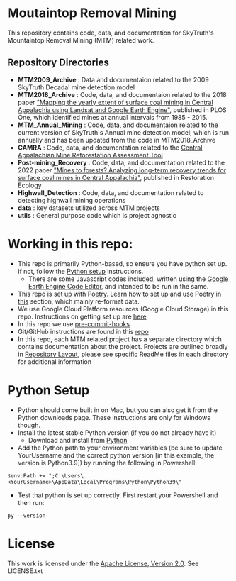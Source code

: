 # Moutaintop Removal Mining
This repository contains code, data, and documentation for SkyTruth's Mountaintop Removal Mining (MTM) related work. 

## Repository Directories
- **MTM2009_Archive** : Data and documentaion related to the 2009 SkyTruth Decadal mine detection model
- **MTM2018_Archive** : Code, data, and documentaion related to the 2018 paper ["Mapping the yearly extent of surface coal mining in Central Appalachia using Landsat and Google Earth Engine"](https://journals.plos.org/plosone/article?id=10.1371/journal.pone.0197758), published in PLOS One, which identified mines at annual intervals from 1985 - 2015.
- **MTM_Annual_Mining** : Code, data, and documentaion related to the current version of SkyTruth's Annual mine detection model; which is run annually and has been updated from the code in MTM2018_Archive
- **CAMRA** : Code, data, and documentation related to the [Central Appalachian Mine Reforestation Assessment Tool](https://appvoices.org/reports/central-appalachian-mine-reforestation-assessment-tool/)
- **Post-mining_Recovery** : Code, data, and documentation related to the 2022 paoer ["Mines to forests? Analyzing long-term recovery trends for surface coal mines in Central Appalachia"](https://onlinelibrary.wiley.com/doi/abs/10.1111/rec.13827), published in Restoration Ecology
- **Highwall_Detection** : Code, data, and documentation related to detecting highwall mining operations
- **data** : key datasets utilized across MTM projects
- **utils** : General purpose code which is project agnostic 

# Working in this repo:
  - This repo is primarily Python-based, so ensure you have python set up. if not, follow the [Python setup](#python-setup) instructions.
    - There are some Javascript codes included, written using the [Google Earth Engine Code Editor](https://code.earthengine.google.com/), and intended to be run in the same.
  - This repo is set up with [Poetry](https://python-poetry.org/). Learn how to set up and use Poetry in [this](#poetry) section, which mainly re-format data.
  - We use Google Cloud Platform resources (Google Cloud Storage) in this repo. Instructions on getting set up are [here](#google-cloud-platform-gcp)
  - In this repo we use [pre-commit-hooks](#pre-commit-hooks)
  - Git/GitHub instructions are found in this [repo](https://github.com/SkyTruth/github_practice)
  - In this repo, each MTM related project has a separate directory which contains documentation about the project. Projects are outlined broadly in [Repository Layout](#repository-layout), please see specific ReadMe files in each directory for additional information


# Python Setup
- Python should come built in on Mac, but you can also get it from the Python downloads page. These instructions are only for Windows though.
- Install the latest stable Python version (if you do not already have it)
  - Download and install from [Python](https://www.python.org/downloads/)
- Add the Python path to your environment variables (be sure to update YourUsername and the correct python version [in this example, the version is Python3.9]) by running the following in Powershell:
```shell
$env:Path += ";C:\Users\<YourUsername>\AppData\Local\Programs\Python\Python39\"
```
- Test that python is set up correctly. First restart your Powershell and then run:
```shell
py --version
```

# License
This work is licensed under the [Apache License, Version 2.0](http://www.apache.org/licenses/LICENSE-2.0). See LICENSE.txt